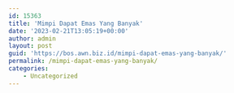 ```yaml
---
id: 15363
title: 'Mimpi Dapat Emas Yang Banyak'
date: '2023-02-21T13:05:19+00:00'
author: admin
layout: post
guid: 'https://bos.awn.biz.id/mimpi-dapat-emas-yang-banyak/'
permalink: /mimpi-dapat-emas-yang-banyak/
categories:
    - Uncategorized
---
```


